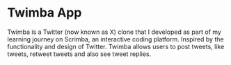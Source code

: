 # Twimba App

Twimba is a Twitter (now known as X) clone that I developed as part of my learning journey on Scrimba, an interactive coding platform. Inspired by the functionality and design of Twitter. Twimba allows users to post tweets, like tweets, retweet tweets and also see tweet replies.

